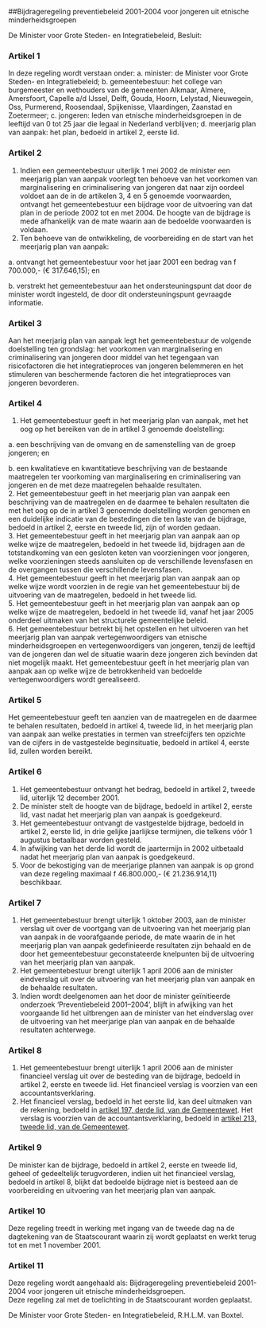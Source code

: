 <meta http-equiv='Content-Type' content='text/html; charset=utf-8' />

##Bijdrageregeling preventiebeleid 2001-2004 voor jongeren uit etnische minderheidsgroepen

De Minister voor Grote Steden- en Integratiebeleid,  Besluit:    

### Artikel  1  

In deze regeling wordt verstaan onder:   a. minister:  de Minister voor Grote Steden- en Integratiebeleid;    b. gemeentebestuur:  het college van burgemeester en wethouders van de gemeenten Alkmaar, Almere, Amersfoort, Capelle a/d IJssel, Delft, Gouda, Hoorn, Lelystad, Nieuwegein, Oss, Purmerend, Roosendaal, Spijkenisse, Vlaardingen, Zaanstad en Zoetermeer;    c. jongeren:  leden van etnische minderheidsgroepen in de leeftijd van 0 tot 25 jaar die legaal in Nederland verblijven;    d. meerjarig plan van aanpak:  het plan, bedoeld in artikel 2, eerste lid.     

### Artikel  2  

1.  Indien een gemeentebestuur uiterlijk 1 mei 2002 de minister een meerjarig plan van aanpak voorlegt ten behoeve van het voorkomen van marginalisering en criminalisering van jongeren dat naar zijn oordeel voldoet aan de in de artikelen 3, 4 en 5 genoemde voorwaarden, ontvangt het gemeentebestuur een bijdrage voor de uitvoering van dat plan in de periode 2002 tot en met 2004. De hoogte van de bijdrage is mede afhankelijk van de mate waarin aan de bedoelde voorwaarden is voldaan.   
2.  Ten behoeve van de ontwikkeling, de voorbereiding en de start van het meerjarig plan van aanpak: 

a. ontvangt het gemeentebestuur voor het jaar 2001 een bedrag van f 700.000,- (€ 317.646,15); en  

b. verstrekt het gemeentebestuur aan het ondersteuningspunt dat door de minister wordt ingesteld, de door dit ondersteuningspunt gevraagde informatie.     

### Artikel  3  

Aan het meerjarig plan van aanpak legt het gemeentebestuur de volgende doelstelling ten grondslag: het voorkomen van marginalisering en criminalisering van jongeren door middel van het tegengaan van risicofactoren die het integratieproces van jongeren belemmeren en het stimuleren van beschermende factoren die het integratieproces van jongeren bevorderen.  

### Artikel  4  

1.  Het gemeentebestuur geeft in het meerjarig plan van aanpak, met het oog op het bereiken van de in artikel 3 genoemde doelstelling: 

a. een beschrijving van de omvang en de samenstelling van de groep jongeren; en  

b. een kwalitatieve en kwantitatieve beschrijving van de bestaande maatregelen ter voorkoming van marginalisering en criminalisering van jongeren en de met deze maatregelen behaalde resultaten.     
2.  Het gemeentebestuur geeft in het meerjarig plan van aanpak een beschrijving van de maatregelen en de daarmee te behalen resultaten die met het oog op de in artikel 3 genoemde doelstelling worden genomen en een duidelijke indicatie van de bestedingen die ten laste van de bijdrage, bedoeld in artikel 2, eerste en tweede lid, zijn of worden gedaan.   
3.  Het gemeentebestuur geeft in het meerjarig plan van aanpak aan op welke wijze de maatregelen, bedoeld in het tweede lid, bijdragen aan de totstandkoming van een gesloten keten van voorzieningen voor jongeren, welke voorzieningen steeds aansluiten op de verschillende levensfasen en de overgangen tussen die verschillende levensfasen.   
4.  Het gemeentebestuur geeft in het meerjarig plan van aanpak aan op welke wijze wordt voorzien in de regie van het gemeentebestuur bij de uitvoering van de maatregelen, bedoeld in het tweede lid.   
5.  Het gemeentebestuur geeft in het meerjarig plan van aanpak aan op welke wijze de maatregelen, bedoeld in het tweede lid, vanaf het jaar 2005 onderdeel uitmaken van het structurele gemeentelijke beleid.   
6.  Het gemeentebestuur betrekt bij het opstellen en het uitvoeren van het meerjarig plan van aanpak vertegenwoordigers van etnische minderheidsgroepen en vertegenwoordigers van jongeren, tenzij de leeftijd van de jongeren dan wel de situatie waarin deze jongeren zich bevinden dat niet mogelijk maakt. Het gemeentebestuur geeft in het meerjarig plan van aanpak aan op welke wijze de betrokkenheid van bedoelde vertegenwoordigers wordt gerealiseerd.   

### Artikel  5  

Het gemeentebestuur geeft ten aanzien van de maatregelen en de daarmee te behalen resultaten, bedoeld in artikel 4, tweede lid, in het meerjarig plan van aanpak aan welke prestaties in termen van streefcijfers ten opzichte van de cijfers in de vastgestelde beginsituatie, bedoeld in artikel 4, eerste lid, zullen worden bereikt.  

### Artikel  6  

1.  Het gemeentebestuur ontvangt het bedrag, bedoeld in artikel 2, tweede lid, uiterlijk 12 december 2001.   
2.  De minister stelt de hoogte van de bijdrage, bedoeld in artikel 2, eerste lid, vast nadat het meerjarig plan van aanpak is goedgekeurd.   
3.  Het gemeentebestuur ontvangt de vastgestelde bijdrage, bedoeld in artikel 2, eerste lid, in drie gelijke jaarlijkse termijnen, die telkens vóór 1 augustus betaalbaar worden gesteld.   
4.  In afwijking van het derde lid wordt de jaartermijn in 2002 uitbetaald nadat het meerjarig plan van aanpak is goedgekeurd.   
5.  Voor de bekostiging van de meerjarige plannen van aanpak is op grond van deze regeling maximaal f 46.800.000,- (€ 21.236.914,11) beschikbaar.   

### Artikel  7  

1.  Het gemeentebestuur brengt uiterlijk 1 oktober 2003, aan de minister verslag uit over de voortgang van de uitvoering van het meerjarig plan van aanpak in de voorafgaande periode, de mate waarin de in het meerjarig plan van aanpak gedefinieerde resultaten zijn behaald en de door het gemeentebestuur geconstateerde knelpunten bij de uitvoering van het meerjarig plan van aanpak.   
2.  Het gemeentebestuur brengt uiterlijk 1 april 2006 aan de minister eindverslag uit over de uitvoering van het meerjarig plan van aanpak en de behaalde resultaten.   
3.  Indien wordt deelgenomen aan het door de minister geïnitieerde onderzoek ‘Preventiebeleid 2001–2004’, blijft in afwijking van het voorgaande lid het uitbrengen aan de minister van het eindverslag over de uitvoering van het meerjarige plan van aanpak en de behaalde resultaten achterwege.   

### Artikel  8  

1.  Het gemeentebestuur brengt uiterlijk 1 april 2006 aan de minister financieel verslag uit over de besteding van de bijdrage, bedoeld in artikel 2, eerste en tweede lid. Het financieel verslag is voorzien van een accountantsverklaring.   
2.  Het financieel verslag, bedoeld in het eerste lid, kan deel uitmaken van de rekening, bedoeld in [artikel 197, derde lid, van de Gemeentewet](../../../../../../../../../../wet/gemeentewet/BWBR0005416/README.md). Het verslag is voorzien van de accountantsverklaring, bedoeld in [artikel 213, tweede lid, van de Gemeentewet](../../../../../../../../../../wet/gemeentewet/BWBR0005416/README.md).   

### Artikel  9  

De minister kan de bijdrage, bedoeld in artikel 2, eerste en tweede lid, geheel of gedeeltelijk terugvorderen, indien uit het financieel verslag, bedoeld in artikel 8, blijkt dat bedoelde bijdrage niet is besteed aan de voorbereiding en uitvoering van het meerjarig plan van aanpak.  

### Artikel  10  

Deze regeling treedt in werking met ingang van de tweede dag na de dagtekening van de Staatscourant waarin zij wordt geplaatst en werkt terug tot en met 1 november 2001.  

### Artikel  11  

Deze regeling wordt aangehaald als: Bijdrageregeling preventiebeleid 2001-2004 voor jongeren uit etnische minderheidsgroepen.  
Deze regeling zal met de toelichting in de Staatscourant worden geplaatst.   

De Minister voor Grote Steden- en Integratiebeleid, 
R.H.L.M. van Boxtel.      
